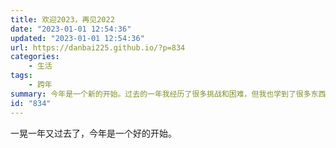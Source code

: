 ```yaml
---
title: 欢迎2023，再见2022
date: "2023-01-01 12:54:36"
updated: "2023-01-01 12:54:36"
url: https://danbai225.github.io/?p=834
categories:
    - 生活
tags:
    - 跨年
summary: 今年是一个新的开始。过去的一年我经历了很多挑战和困难，但我也学到了很多东西。我成长了许多，变得更加坚强和自信。今年，我决心要抓住每一个机会，追求我的梦想。我将努力学习，提升自己的技能和知识。我还计划旅行，探索新的地方，结识新的朋友。我知道这一年可能还会有困难和挑战，但我相信我有能力克服它们。我将保持积极的态度和勇气，坚持不懈地追求我的目标。今年，我相信我会过得更好，实现更多的梦想。
id: "834"
---
```



一晃一年又过去了，今年是一个好的开始。


